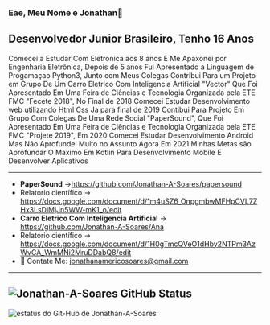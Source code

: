 ### Eae, Meu Nome e Jonathan👋
## Desenvolvedor Junior Brasileiro, Tenho 16 Anos 
  Comecei a Estudar Com Eletronica aos 8 anos E Me Apaxonei por Engenharia Eletrônica,
  Depois de 5 anos Fui Apresentado a Linguagem de Progamaçao Python3, Junto com Meus Colegas 
  Contribui Para um Projeto em Grupo De Um Carro Eletrico Com Inteligencia Artificial "Vector"
  Que Foi Apresentado Em Uma Feira de Ciências e Tecnologia Organizada pela ETE FMC "Fecete 2018",
  No Final de 2018 Comecei Estudar Desenvolvimento web utilizando Html Css
  Ja para final de 2019 Contibui Para Projeto Em Grupo Com Colegas De Uma Rede Social "PaperSound",
  Que Foi Apresentado Em Uma Feira de Ciências e Tecnologia Organizada pela ETE FMC "Projete 2019",
  Em 2020 Comecei Estudar Desenvolvimento Android Mas Não Aprofundei Muito no Assunto
  Agora Em 2021 Minhas Metas são Aprofundar O Maximo Em Kotlin Para Desenvolvimento Mobile
  E Desenvolver Aplicativos  
  
   ---
- **PaperSound** ->https://github.com/Jonathan-A-Soares/papersound
- Relatorio científico -> https://docs.google.com/document/d/1m4uSZ6_OnpgmbwMFHpCVL7ZHx3LsDiMjJn5WW-mK1_o/edit
- **Carro Eletrico Com Inteligencia Artificial** -> https://github.com/Jonathan-A-Soares/Ana
- Relatorio científico -> https://docs.google.com/document/d/1H0gTmcQVeO1dHby2NTPm3AzWvCA_WmMNi2MruDDabQ8/edit
- 📧  Contate Me: jonathanamericosoares@gmail.com


---
![Jonathan-A-Soares GitHub Status](https://github-readme-stats.vercel.app/api?username=Jonathan-A-Soares&show_icons=true&theme=tokyonight)
---
<img aling="left" alt="estatus do Git-Hub de Jonathan-A-Soares" src="https://github-readme-stats.vercel.app/api/top-langs/?username=Jonathan-A-Soares&&langs_count=8&count_private=true&layout=compact&hide=Jupyter%20Notebook&theme=tokyonight"/>
